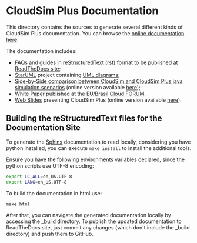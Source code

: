 # CloudSim Plus Documentation

This directory contains the sources to generate several different kinds of CloudSim Plus documentation. 
You can browse the [online documentation here](http://cloudsimplus.rtfd.io). 

The documentation includes:

- FAQs and guides in [reStructuredText (rst)](https://en.wikipedia.org/wiki/ReStructuredText) format to be published at [ReadTheDocs site](http://cloudsimplus.rtfd.io);
- [StarUML](http://staruml.io) project containing [UML diagrams](cloudsim-plus.staruml.mdj); 
- [Side-by-Side comparison between CloudSim and CloudSim Plus java simulation scenarios](CloudSim-and-CloudSimPlus-Comparison.html) (online version available [here](http://cloudsimplus.org/CloudSim-and-CloudSimPlus-Comparison.html));
- [White Paper](cloudsim-plus-white-paper.pdf) published at the [EU/Brasil Cloud FORUM](https://eubrasilcloudforum.eu).
- [Web Slides](presentation/index.html) presenting CloudSim Plus (online version available [here](http://cloudsimplus.org/presentation/)).

## Building the reStructuredText files for the Documentation Site
To generate the [Sphinx](http://sphinx-doc.org) documentation to read locally, considering you have python installed, you can execute `make install` to install the additional tools.

Ensure you have the following environments variables declared, since the python scripts use UTF-8 encoding:

```bash
export LC_ALL=en_US.UTF-8
export LANG=en_US.UTF-8
```

To build the documentation in html use:
```shell
make html
```

After that, you can navigate the generated documentation locally by accessing the [_build](_build) directory. 
To publish the updated documentation to ReadTheDocs site, just commit any changes (which don't include the _build directory) and push them to GitHub.
